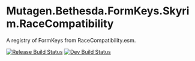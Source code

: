 # Mutagen.Bethesda.FormKeys.Skyrim.RaceCompatibility
A registry of FormKeys from RaceCompatibility.esm.

[![Release Build Status](https://github.com/mrudat/Mutagen.Bethesda.FormKeys.Skyrim.RaceCompatibility/actions/workflows/ci-prod.yml/badge.svg)](https://github.com/mrudat/Mutagen.Bethesda.FormKeys.Skyrim.RaceCompatibility/actions/workflows/ci-prod.yml)
[![Dev Build Status](https://github.com/mrudat/Mutagen.Bethesda.FormKeys.Skyrim.RaceCompatibility/actions/workflows/ci-dev.yml/badge.svg)](https://github.com/mrudat/Mutagen.Bethesda.FormKeys.Skyrim.RaceCompatibility/actions/workflows/ci-dev.yml)
